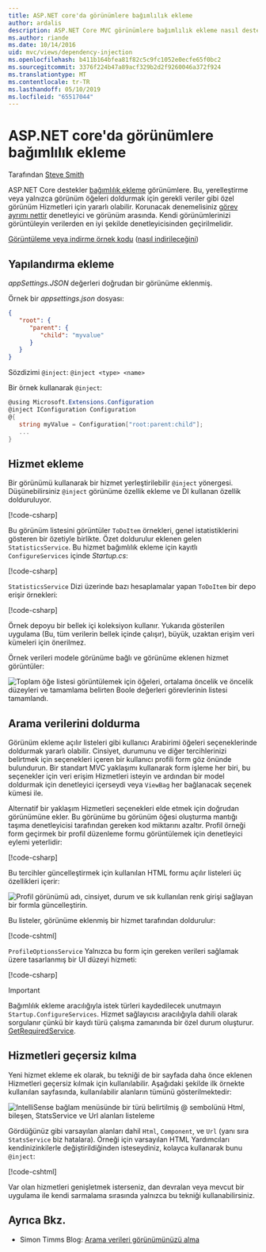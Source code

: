 ```yaml
---
title: ASP.NET core'da görünümlere bağımlılık ekleme
author: ardalis
description: ASP.NET Core MVC görünümlere bağımlılık ekleme nasıl desteklediğini öğrenin.
ms.author: riande
ms.date: 10/14/2016
uid: mvc/views/dependency-injection
ms.openlocfilehash: b411b164bfea81f82c5c9fc1052e0ecfe65f0bc2
ms.sourcegitcommit: 3376f224b47a89acf329b2d2f9260046a372f924
ms.translationtype: MT
ms.contentlocale: tr-TR
ms.lasthandoff: 05/10/2019
ms.locfileid: "65517044"
---
```

# <a name="dependency-injection-into-views-in-aspnet-core"></a>ASP.NET core'da görünümlere bağımlılık ekleme

Tarafından [Steve Smith](https://ardalis.com/)

ASP.NET Core destekler [bağımlılık ekleme](xref:fundamentals/dependency-injection) görünümlere. Bu, yerelleştirme veya yalnızca görünüm öğeleri doldurmak için gerekli veriler gibi özel görünüm Hizmetleri için yararlı olabilir. Korunacak denemelisiniz [görev ayrımı nettir](/dotnet/standard/modern-web-apps-azure-architecture/architectural-principles#separation-of-concerns) denetleyici ve görünüm arasında. Kendi görünümlerinizi görüntüleyin verilerden en iyi şekilde denetleyicisinden geçirilmelidir.

[Görüntüleme veya indirme örnek kodu](https://github.com/aspnet/AspNetCore.Docs/tree/master/aspnetcore/mvc/views/dependency-injection/sample) ([nasıl indirileceğini](xref:index#how-to-download-a-sample))

## <a name="configuration-injection"></a>Yapılandırma ekleme

*appSettings.JSON* değerleri doğrudan bir görünüme eklenmiş.

Örnek bir *appsettings.json* dosyası:

```json
{
   "root": {
      "parent": {
         "child": "myvalue"
      }
   }
}
```

Sözdizimi `@inject`: `@inject <type> <name>`

Bir örnek kullanarak `@inject`:

```csharp
@using Microsoft.Extensions.Configuration
@inject IConfiguration Configuration
@{
   string myValue = Configuration["root:parent:child"];
   ...
}
```

## <a name="service-injection"></a>Hizmet ekleme

Bir görünümü kullanarak bir hizmet yerleştirilebilir `@inject` yönergesi. Düşünebilirsiniz `@inject` görünüme özellik ekleme ve DI kullanan özellik dolduruluyor.

[!code-csharp[](../../mvc/views/dependency-injection/sample/src/ViewInjectSample/Views/ToDo/Index.cshtml?highlight=4,5,15,16,17)]

Bu görünüm listesini görüntüler `ToDoItem` örnekleri, genel istatistiklerini gösteren bir özetiyle birlikte. Özet doldurulur eklenen gelen `StatisticsService`. Bu hizmet bağımlılık ekleme için kayıtlı `ConfigureServices` içinde *Startup.cs*:

[!code-csharp[](../../mvc/views/dependency-injection/sample/src/ViewInjectSample/Startup.cs?highlight=6,7&range=15-22)]

`StatisticsService` Dizi üzerinde bazı hesaplamalar yapan `ToDoItem` bir depo erişir örnekleri:

[!code-csharp[](../../mvc/views/dependency-injection/sample/src/ViewInjectSample/Model/Services/StatisticsService.cs?highlight=15,20,25)]

Örnek depoyu bir bellek içi koleksiyon kullanır. Yukarıda gösterilen uygulama (Bu, tüm verilerin bellek içinde çalışır), büyük, uzaktan erişim veri kümeleri için önerilmez.

Örnek verileri modele görünüme bağlı ve görünüme eklenen hizmet görüntüler:

![Toplam öğe listesi görüntülemek için öğeleri, ortalama öncelik ve öncelik düzeyleri ve tamamlama belirten Boole değerleri görevlerinin listesi tamamlandı.](dependency-injection/_static/screenshot.png)

## <a name="populating-lookup-data"></a>Arama verilerini doldurma

Görünüm ekleme açılır listeleri gibi kullanıcı Arabirimi öğeleri seçeneklerinde doldurmak yararlı olabilir. Cinsiyet, durumunu ve diğer tercihlerinizi belirtmek için seçenekleri içeren bir kullanıcı profili form göz önünde bulundurun. Bir standart MVC yaklaşımı kullanarak form işleme her biri, bu seçenekler için veri erişim Hizmetleri isteyin ve ardından bir model doldurmak için denetleyici içerseydi veya `ViewBag` her bağlanacak seçenek kümesi ile.

Alternatif bir yaklaşım Hizmetleri seçenekleri elde etmek için doğrudan görünümüne ekler. Bu görünüme bu görünüm öğesi oluşturma mantığı taşıma denetleyicisi tarafından gereken kod miktarını azaltır. Profil örneği form geçirmek bir profil düzenleme formu görüntülemek için denetleyici eylemi yeterlidir:

[!code-csharp[](../../mvc/views/dependency-injection/sample/src/ViewInjectSample/Controllers/ProfileController.cs?highlight=9,19)]

Bu tercihler güncelleştirmek için kullanılan HTML formu açılır listeleri üç özellikleri içerir:

![Profil görünümü adı, cinsiyet, durum ve sık kullanılan renk girişi sağlayan bir formla güncelleştirin.](dependency-injection/_static/updateprofile.png)

Bu listeler, görünüme eklenmiş bir hizmet tarafından doldurulur:

[!code-cshtml[](../../mvc/views/dependency-injection/sample/src/ViewInjectSample/Views/Profile/Index.cshtml?highlight=4,16,17,21,22,26,27)]

`ProfileOptionsService` Yalnızca bu form için gereken verileri sağlamak üzere tasarlanmış bir UI düzeyi hizmeti:

[!code-csharp[](../../mvc/views/dependency-injection/sample/src/ViewInjectSample/Model/Services/ProfileOptionsService.cs?highlight=7,13,24)]

> [!IMPORTANT]
> Bağımlılık ekleme aracılığıyla istek türleri kaydedilecek unutmayın `Startup.ConfigureServices`. Hizmet sağlayıcısı aracılığıyla dahili olarak sorgulanır çünkü bir kaydı türü çalışma zamanında bir özel durum oluşturur. [GetRequiredService](/dotnet/api/microsoft.extensions.dependencyinjection.serviceproviderserviceextensions.getrequiredservice).

## <a name="overriding-services"></a>Hizmetleri geçersiz kılma

Yeni hizmet ekleme ek olarak, bu tekniği de bir sayfada daha önce eklenen Hizmetleri geçersiz kılmak için kullanılabilir. Aşağıdaki şekilde ilk örnekte kullanılan sayfasında, kullanılabilir alanların tümünü gösterilmektedir:

![IntelliSense bağlam menüsünde bir türü belirtilmiş @ sembolünü Html, bileşen, StatsService ve Url alanları listeleme](dependency-injection/_static/razor-fields.png)

Gördüğünüz gibi varsayılan alanları dahil `Html`, `Component`, ve `Url` (yanı sıra `StatsService` biz hatalara). Örneği için varsayılan HTML Yardımcıları kendinizinkilerle değiştirildiğinden isteseydiniz, kolayca kullanarak bunu `@inject`:

[!code-cshtml[](../../mvc/views/dependency-injection/sample/src/ViewInjectSample/Views/Helper/Index.cshtml?highlight=3,11)]

Var olan hizmetleri genişletmek isterseniz, dan devralan veya mevcut bir uygulama ile kendi sarmalama sırasında yalnızca bu tekniği kullanabilirsiniz.

## <a name="see-also"></a>Ayrıca Bkz.

* Simon Timms Blog: [Arama verileri görünümünüzü alma](http://blog.simontimms.com/2015/06/09/getting-lookup-data-into-you-view/)

